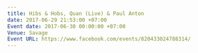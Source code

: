 ```yaml
---
title: Hibs & Hobs, Quan (Live) & Paul Anton
date: 2017-06-29 21:53:00 +07:00
Event date: 2017-06-30 00:00:00 +07:00
Venue: Savage
Event URL: https://www.facebook.com/events/820433024788314/
---
```


